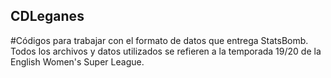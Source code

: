 ## CDLeganes
#Códigos para trabajar con el formato de datos que entrega StatsBomb. Todos los archivos y datos utilizados se refieren a la temporada 19/20 de la English Women's Super League.
